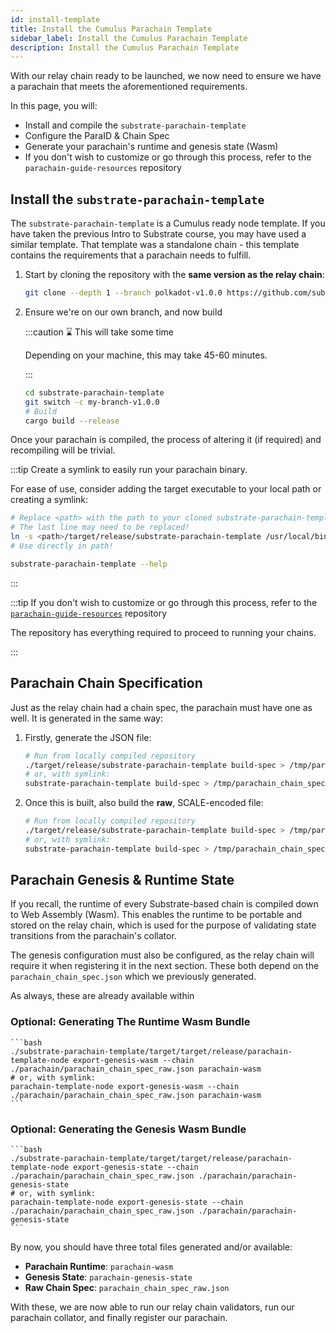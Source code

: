 ```yaml
---
id: install-template
title: Install the Cumulus Parachain Template
sidebar_label: Install the Cumulus Parachain Template
description: Install the Cumulus Parachain Template
---
```


With our relay chain ready to be launched, we now need to ensure we have a parachain that meets the aforementioned requirements.  

In this page, you will:

- Install and compile the `substrate-parachain-template`
- Configure the ParaID & Chain Spec
- Generate your parachain's runtime and genesis state (Wasm)
- If you don't wish to customize or go through this process, refer to the `parachain-guide-resources` repository



## Install the `substrate-parachain-template`

The `substrate-parachain-template` is a Cumulus ready node template.  If you have taken the previous Intro to Substrate course, you may have used a similar template.  That template was a standalone chain - this template contains the requirements that a parachain needs to fulfill.

1. Start by cloning the repository with the **same version as the relay chain**:

    ```bash
    git clone --depth 1 --branch polkadot-v1.0.0 https://github.com/substrate-developer-hub/substrate-parachain-template.git
    ```

2. Ensure we're on our own branch, and now build

    :::caution ⌛ This will take some time

    Depending on your machine, this may take 45-60 minutes.

    :::

    ```bash
    cd substrate-parachain-template
    git switch -c my-branch-v1.0.0
    # Build
    cargo build --release
    ```

Once your parachain is compiled, the process of altering it (if required) and recompiling will be trivial. 

:::tip Create a symlink to easily run your parachain binary.

For ease of use, consider adding the target executable to your local path or creating a symlink:
 
```bash
# Replace <path> with the path to your cloned substrate-parachain-template repo
# The last line may need to be replaced! 
ln -s <path>/target/release/substrate-parachain-template /usr/local/bin/substrate-parachain-template 
# Use directly in path!

substrate-parachain-template --help
```

:::

:::tip If you don't wish to customize or go through this process, refer to the [`parachain-guide-resources`](https://github.com/CrackTheCode016/parachain-guide-resources) repository

The repository has everything required to proceed to running your chains.

:::

## Parachain Chain Specification

Just as the relay chain had a chain spec, the parachain must have one as well.  It is generated in the same way:


1. Firstly, generate the JSON file:

    ```bash
    # Run from locally compiled repository
    ./target/release/substrate-parachain-template build-spec > /tmp/parachain_chain_spec.json
    # or, with symlink:
    substrate-parachain-template build-spec > /tmp/parachain_chain_spec.json
    ```

2. Once this is built, also build the **raw**, SCALE-encoded file:

    ```bash
    # Run from locally compiled repository
    ./target/release/substrate-parachain-template build-spec > /tmp/parachain_chain_spec.json
    # or, with symlink:
    substrate-parachain-template build-spec > /tmp/parachain_chain_spec.json
    ```


## Parachain Genesis & Runtime State

If you recall, the runtime of every Substrate-based chain is compiled down to Web Assembly (Wasm).  This enables the runtime to be portable and stored on the relay chain, which is used for the purpose of validating state transitions from the parachain's collator.

The genesis configuration must also be configured, as the relay chain will require it when registering it in the next section.  These both depend on the `parachain_chain_spec.json` which we previously generated.

As always, these are already available within 

### Optional: Generating The Runtime Wasm Bundle

    ```bash
    ./substrate-parachain-template/target/target/release/parachain-template-node export-genesis-wasm --chain ./parachain/parachain_chain_spec_raw.json parachain-wasm
    # or, with symlink:
    parachain-template-node export-genesis-wasm --chain ./parachain/parachain_chain_spec_raw.json parachain-wasm
    ```

### Optional: Generating the Genesis Wasm Bundle

    ```bash
    ./substrate-parachain-template/target/target/release/parachain-template-node export-genesis-state --chain ./parachain/parachain_chain_spec_raw.json ./parachain/parachain-genesis-state
    # or, with symlink:
    parachain-template-node export-genesis-state --chain ./parachain/parachain_chain_spec_raw.json ./parachain/parachain-genesis-state
    ```

By now, you should have three total files generated and/or available: 

- **Parachain Runtime**: `parachain-wasm`
- **Genesis State**: `parachain-genesis-state`
- **Raw Chain Spec**: `parachain_chain_spec_raw.json`

With these, we are now able to run our relay chain validators, run our parachain collator, and finally register our parachain.
